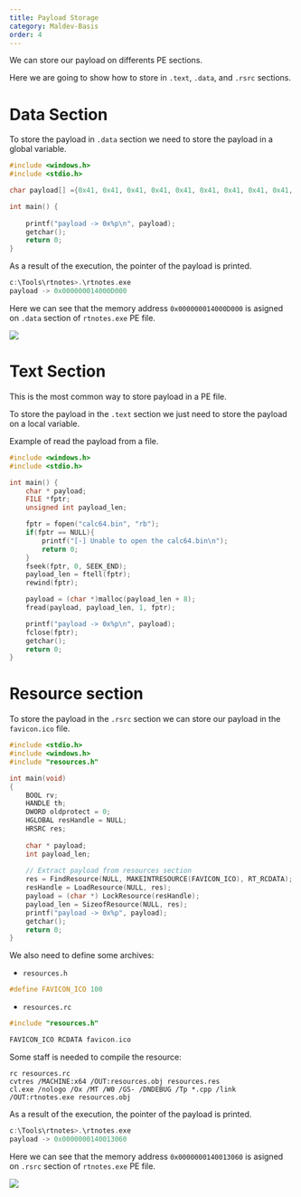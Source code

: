 ```yaml
---
title: Payload Storage
category: Maldev-Basis
order: 4
---
```


We can store our payload on differents PE sections.

Here we are going to show how to store in `.text`, `.data`, and `.rsrc` sections.

# Data Section

To store the payload in `.data` section we need to store the payload in a global variable.

```cpp
#include <windows.h>
#include <stdio.h>

char payload[] ={0x41, 0x41, 0x41, 0x41, 0x41, 0x41, 0x41, 0x41, 0x41, 0x41, 0x41, 0x41};

int main() {
    
    printf("payload -> 0x%p\n", payload);
    getchar();
    return 0;
}
```
As a result of the execution, the pointer of the payload is printed.

```cpp
c:\Tools\rtnotes>.\rtnotes.exe
payload -> 0x000000014000D000
```

Here we can see that the memory address `0x000000014000D000` is asigned on `.data` section of `rtnotes.exe` PE file.

![](/rtnotes/images/data-data.png)

# Text Section

This is the most common way to store payload in a PE file.

To store the payload in the `.text` section we just need to store the payload on a local variable.

Example of read the payload from a file.

```cpp
#include <windows.h>
#include <stdio.h>

int main() {
    char * payload;
    FILE *fptr;
    unsigned int payload_len;

    fptr = fopen("calc64.bin", "rb");
    if(fptr == NULL){
        printf("[-] Unable to open the calc64.bin\n");
        return 0;
    }
    fseek(fptr, 0, SEEK_END);
    payload_len = ftell(fptr);
    rewind(fptr);

    payload = (char *)malloc(payload_len + 8);
    fread(payload, payload_len, 1, fptr);

    printf("payload -> 0x%p\n", payload);
    fclose(fptr);
    getchar();
    return 0;
}
```

# Resource section

To store the payload in the `.rsrc` section we can store our payload in the `favicon.ico` file.

```cpp
#include <stdio.h>
#include <windows.h>
#include "resources.h"

int main(void)
{
	BOOL rv;
	HANDLE th;
    DWORD oldprotect = 0;
	HGLOBAL resHandle = NULL;
	HRSRC res;
	
	char * payload;
	int payload_len;
	
	// Extract payload from resources section
	res = FindResource(NULL, MAKEINTRESOURCE(FAVICON_ICO), RT_RCDATA);
	resHandle = LoadResource(NULL, res);
	payload = (char *) LockResource(resHandle);
	payload_len = SizeofResource(NULL, res);
    printf("payload -> 0x%p", payload);
    getchar();
    return 0;
}
```

We also need to define some archives:

* `resources.h`

```cpp
#define FAVICON_ICO 100

```

* `resources.rc`

```cpp
#include "resources.h"

FAVICON_ICO RCDATA favicon.ico
```

Some staff is needed to compile the resource:

```
rc resources.rc
cvtres /MACHINE:x64 /OUT:resources.obj resources.res
cl.exe /nologo /Ox /MT /W0 /GS- /DNDEBUG /Tp *.cpp /link /OUT:rtnotes.exe resources.obj
```

As a result of the execution, the pointer of the payload is printed.

```cpp
c:\Tools\rtnotes>.\rtnotes.exe
payload -> 0x0000000140013060
```

Here we can see that the memory address `0x0000000140013060` is asigned on `.rsrc` section of `rtnotes.exe` PE file.

![](/rtnotes/images/data-rsrc.png)
